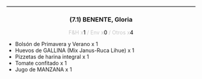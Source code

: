 <hr style='border:1px solid rgb(200,200,200)'>
<div style='page-break-inside: avoid'>

<div style='text-align:center'>

<h3> (7.1) BENENTE, <span class='grey'>Gloria</span></h3>

<p  style='color:rgb(200,200,200)'>F&H x<span  style='color:black'>1</span> / Env x<span  style='color:black'>0</span> / Otros x<span  style='color:black'>4</span></p>
</div>

<ul>
<li class='li-horizontal'> Bolsón de Primavera y Verano x 1</li>
<li class='li-horizontal'> Huevos de GALLINA (Mix Janus-Ruca Lihue) x 1</li>
<li class='li-horizontal'> Pizzetas de harina integral x 1</li>
<li class='li-horizontal'> Tomate confitado x 1</li>
<li class='li-horizontal'> Jugo de MANZANA x 1</li>
</ul>
</div>

